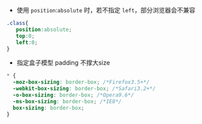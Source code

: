 - 使用 `position`:`absolute` 时，若不指定 `left`，部分浏览器会不兼容

```css
.class{
   position:absolute;
   top:0;
   left:0; 
}
```

- 指定盒子模型 padding 不撑大size

```css
* {
  -moz-box-sizing: border-box; /*Firefox3.5+*/
  -webkit-box-sizing: border-box; /*Safari3.2+*/
  -o-box-sizing: border-box; /*Opera9.6*/
  -ms-box-sizing: border-box; /*IE8*/
  box-sizing: border-box;
}
```